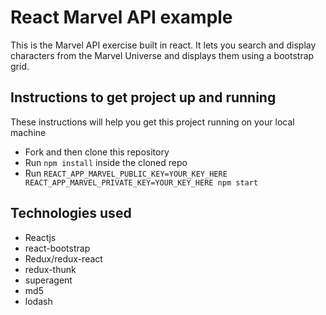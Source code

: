 # React Marvel API example
This is the Marvel API exercise built in react. It lets you search and display
characters from the Marvel Universe and displays them using a bootstrap grid.

## Instructions to get project up and running
These instructions will help you get this project running on your local machine

- Fork and then clone this repository
- Run `npm install` inside the cloned repo
- Run `REACT_APP_MARVEL_PUBLIC_KEY=YOUR_KEY_HERE REACT_APP_MARVEL_PRIVATE_KEY=YOUR_KEY_HERE npm start`

## Technologies used

- Reactjs
- react-bootstrap
- Redux/redux-react
- redux-thunk
- superagent
- md5
- lodash
